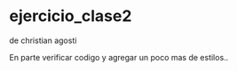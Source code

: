 # ejercicio_clase2
de christian agosti

En parte verificar codigo y agregar un poco mas de estilos..
